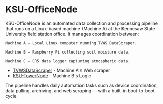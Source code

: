 # KSU-OfficeNode

KSU-OfficeNode is an automated data collection and processing pipeline that runs on a 
Linux-based machine (Machine A) at the Kennesaw State University field station office.
It manages coordination between:

    Machine A – Local Linux computer running TVWS DataScraper.

    Machine B – Raspberry Pi collecting soil moisture data.

    Machine C – CR5 data logger capturing atmospheric data.

- [TVWSDataScraper](https://github.com/StevenNaliwajka/TVWSDataScraper) - Machine A's Web scraper
- [KSU-TowerNode](https://github.com/StevenNaliwajka/KSU-TowerNode) - Machine B's Logic

The pipeline handles daily automation tasks such as device coordination, 
data pulling, archiving, and web scraping — with a built-in boot-to-boot cycle.